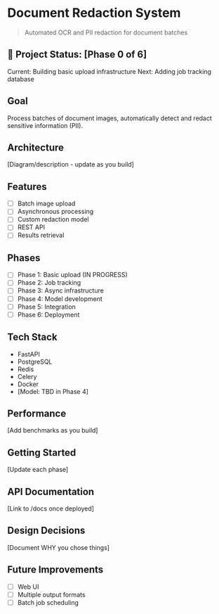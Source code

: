 # Document Redaction System

> Automated OCR and PII redaction for document batches

## 🚧 Project Status: [Phase 0 of 6]

Current: Building basic upload infrastructure
Next: Adding job tracking database

## Goal
Process batches of document images, automatically detect and redact sensitive information (PII).

## Architecture
[Diagram/description - update as you build]

## Features
- [ ] Batch image upload
- [ ] Asynchronous processing
- [ ] Custom redaction model
- [ ] REST API
- [ ] Results retrieval

## Phases
- [ ] Phase 1: Basic upload (IN PROGRESS)
- [ ] Phase 2: Job tracking 
- [ ] Phase 3: Async infrastructure
- [ ] Phase 4: Model development
- [ ] Phase 5: Integration
- [ ] Phase 6: Deployment

## Tech Stack
- FastAPI
- PostgreSQL
- Redis
- Celery
- Docker
- [Model: TBD in Phase 4]

## Performance
[Add benchmarks as you build]

## Getting Started
[Update each phase]

## API Documentation
[Link to /docs once deployed]

## Design Decisions
[Document WHY you chose things]

## Future Improvements
- [ ] Web UI
- [ ] Multiple output formats
- [ ] Batch job scheduling
